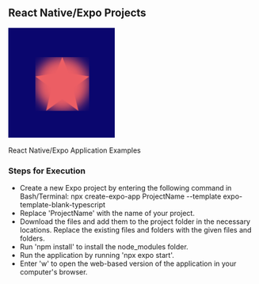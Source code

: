 ## React Native/Expo Projects
<img src="Starcatcher/assets/favicon.png">

React Native/Expo Application Examples

### Steps for Execution
- Create a new Expo project by entering the following command in Bash/Terminal: npx create-expo-app ProjectName --template expo-template-blank-typescript
- Replace 'ProjectName' with the name of your project.
- Download the files and add them to the project folder in the necessary locations. Replace the existing files and folders with the given files and folders.
- Run 'npm install' to install the node_modules folder.
- Run the application by running 'npx expo start'.
- Enter 'w' to open the web-based version of the application in your computer's browser.
